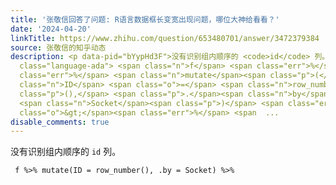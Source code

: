 ```yaml
---
title: '张敬信回答了问题: R语言数据框长变宽出现问题，哪位大神给看看？'
date: '2024-04-20'
linkTitle: https://www.zhihu.com/question/653480701/answer/3472379384
source: 张敬信的知乎动态
description: <p data-pid="bYypHd3F">没有识别组内顺序的 <code>id</code> 列。</p><div class="highlight"><pre><code
  class="language-ada"> <span class="n">f</span> <span class="err">%</span><span class="o">&gt;</span><span
  class="err">%</span> <span class="n">mutate</span><span class="p">(</span><span
  class="n">ID</span> <span class="o">=</span> <span class="n">row_number</span><span
  class="p">(),</span> <span class="p">.</span><span class="n">by</span> <span class="o">=</span>
  <span class="n">Socket</span><span class="p">)</span> <span class="err">%</span><span
  class="o">&gt;</span><span class="err">%</span> <span  ...
disable_comments: true
---
```

<p data-pid="bYypHd3F">没有识别组内顺序的 <code>id</code> 列。</p><div class="highlight"><pre><code class="language-ada"> <span class="n">f</span> <span class="err">%</span><span class="o">&gt;</span><span class="err">%</span> <span class="n">mutate</span><span class="p">(</span><span class="n">ID</span> <span class="o">=</span> <span class="n">row_number</span><span class="p">(),</span> <span class="p">.</span><span class="n">by</span> <span class="o">=</span> <span class="n">Socket</span><span class="p">)</span> <span class="err">%</span><span class="o">&gt;</span><span class="err">%</span> <span  ...